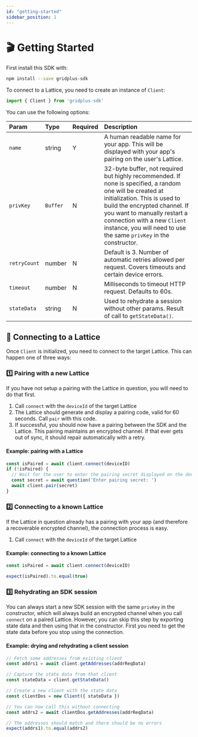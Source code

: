 ```yaml
---
id: "getting-started"
sidebar_position: 1
---
```


# 🎬 Getting Started

First install this SDK with:

```bash
npm install --save gridplus-sdk
```

To connect to a Lattice, you need to create an instance of `Client`:

```ts
import { Client } from 'gridplus-sdk'
```

You can use the following options:

| Param | Type | Required | Description |
|:------|:-----|:---------|:------------|
| `name` | string | Y | A human readable name for your app. This will be displayed with your app's pairing on the user's Lattice. |
| `privKey` | `Buffer` | N | 32-byte buffer, not required but highly recommended. If none is specified, a random one will be created at initialization. This is used to build the encrypted channel. If you want to manually restart a connection with a new `Client` instance, you will need to use the same `privKey` in the constructor. |
| `retryCount` | number | N | Default is 3. Number of automatic retries allowed per request. Covers timeouts and certain device errors. |
| `timeout` | number | N | Milliseconds to timeout HTTP request. Defaults to 60s. |
| `stateData` | string | N | Used to rehydrate a session without other params. Result of call to `getStateData()`. |

## 🔗 Connecting to a Lattice

Once `Client` is initialized, you need to connect to the target Lattice. This can happen one of three ways:

### 1️⃣ Pairing with a new Lattice

If you have not setup a pairing with the Lattice in question, you will need to do that first.

1. Call `connect` with the `deviceId` of the target Lattice
2. The Lattice should generate and display a pairing code, valid for 60 seconds. Call `pair` with this code.
3. If successful, you should now have a pairing between the SDK and the Lattice. This pairing maintains an encrypted channel. If that ever gets out of sync, it should repair automatically with a retry.

#### Example: pairing with a Lattice

```ts
const isPaired = await client.connect(deviceID)
if (!isPaired) {
  // Wait for the user to enter the pairing secret displayed on the device  
  const secret = await question('Enter pairing secret: ')
  await client.pair(secret)
}
```

### 2️⃣ Connecting to a known Lattice

If the Lattice in question already has a pairing with your app (and therefore a recoverable encrypted channel), the connection process is easy.

1. Call `connect` with the `deviceId` of the target Lattice

#### Example: connecting to a known Lattice

```ts
const isPaired = await client.connect(deviceID)

expect(isPaired).to.equal(true)
```

### 3️⃣ Rehydrating an SDK session

You can always start a new SDK session with the same `privKey` in the constructor, which will always build an encrypted channel when you call `connect` on a paired Lattice. However, you can skip this step by exporting state data and then using that in the constructor. First you need to get the state data before you stop using the connection.

#### Example: drying and rehydrating a client session

```ts
// Fetch some addresses from existing client
const addrs1 = await client.getAddresses(addrReqData)

// Capture the state data from that client
const stateData = client.getStateData()

// Create a new client with the state data
const clientDos = new Client({ stateData })

// You can now call this without connecting
const addrs2 = await clientDos.getAddresses(addrReqData)

// The addresses should match and there should be no errors
expect(addrs1).to.equal(addrs2)
```

